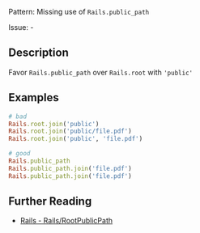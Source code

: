 Pattern: Missing use of `Rails.public_path`

Issue: -

## Description

Favor `Rails.public_path` over `Rails.root` with `'public'`

## Examples

```ruby
# bad
Rails.root.join('public')
Rails.root.join('public/file.pdf')
Rails.root.join('public', 'file.pdf')

# good
Rails.public_path
Rails.public_path.join('file.pdf')
Rails.public_path.join('file.pdf')
```
## Further Reading

* [Rails - Rails/RootPublicPath](https://docs.rubocop.org/rubocop-rails/cops_rails.html#railsrootpublicpath)
